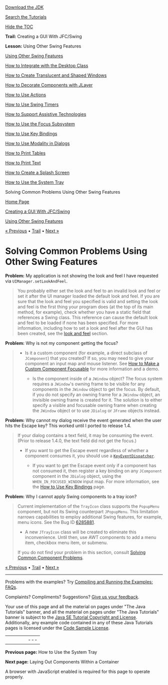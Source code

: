 [Download
the JDK](http://java.sun.com/javase/6/download.jsp)
  
[Search the
Tutorials](../../search.html)
  
[Hide the TOC](javascript:toggleLeft())

**Trail:** Creating a GUI With JFC/Swing
  
**Lesson:** Using Other Swing Features

[Using Other Swing Features](index.html)

[How to Integrate with the Desktop Class](desktop.html)

[How to Create Translucent and Shaped Windows](trans_shaped_windows.html)

[How to Decorate Components with JLayer](jlayer.html)

[How to Use Actions](action.html)

[How to Use Swing Timers](timer.html)

[How to Support Assistive Technologies](access.html)

[How to Use the Focus Subsystem](focus.html)

[How to Use Key Bindings](keybinding.html)

[How to Use Modality in Dialogs](modality.html)

[How to Print Tables](printtable.html)

[How to Print Text](printtext.html)

[How to Create a Splash Screen](splashscreen.html)

[How to Use the System Tray](systemtray.html)

Solving Common Problems Using Other Swing Features

[Home Page](../../index.html)
>
[Creating a GUI With JFC/Swing](../index.html)
>
[Using Other Swing Features](index.html)

[« Previous](systemtray.html) • [Trail](../TOC.html) • [Next »](../layout/index.html)

# Solving Common Problems Using Other Swing Features

**Problem:**
My application is not showing the look and feel I have requested
via `UIManager.setLookAndFeel`.
> You probably either set the look and feel to an invalid
> look and feel or set it after the UI manager loaded
> the default look and feel. If you are sure that the
> look and feel you specified is valid and setting the look
> and feel is the first thing your program does (at the top
> of its main method, for example), check whether you have
> a static field that references a Swing class. This
> reference can cause the default look and feel to be
> loaded if none has been specified. For more information,
> including how to set a look and feel after the GUI has
> been created, see the [look
> and feel](../lookandfeel/plaf.html) section.

**Problem:**
Why is not my component getting the focus?
> * Is it a custom component (for example, a direct subclass of
>   `JComponent`) that you created? If so,
>   you may need to give your component an input map
>   and mouse listener. See
>   [How to Make a Custom
>   Component Focusable](focus.html#focusable) for more information and a demo.
>
>   * Is the component inside of a `JWindow` object?
>     The focus system requires a `JWindow`'s owning
>     frame to be visible for any components in the `JWindow` object
>     to get the focus. By default, if you do not specify an owning
>     frame for a `JWindow` object, an invisible owning frame
>     is created for it. The solution is to either specify a visible
>     and focusable owning frame when creating the `JWindow` object or to use
>     `JDialog` or `JFrame` objects instead.

**Problem:**
Why cannot my dialog receive the event generated when the user
hits the Escape key?
This worked until I ported to release 1.4.
> If your dialog contains a text field,
> it may be consuming the event.
> (Prior to release 1.4.0, the text field did not get the focus.)
>
> * If you want to get the Escape event regardless of whether a component
>   consumes it, you should use a
>   [`KeyEventDispatcher`](http://download.oracle.com/javase/7/docs/api/java/awt/KeyEventDispatcher.html).
>
>   * If you want to get the Escape event only if a
>     component has not consumed it, then register a key
>     binding on any `JComponent` component in the
>     `JDialog` object, using the `WHEN_IN_FOCUSED_WINDOW`
>     input map. For more information, see the
>     [How to Use Key Bindings](../misc/keybinding.html) page.

**Problem:**
Why I cannot apply Swing components to a tray icon?
> Current implementation of the `TrayIcon` class
> supports the `PopupMenu` component, but not its
> Swing counterpart `JPopupMenu`. This limitation
> narrows capabilities to employ additional Swing features,
> for example, menu icons. See the Bug ID
> [6285881](http://bugs.sun.com/bugdatabase/view_bug.do?bug_id=6285881).
>
> * A new `JTrayIcon` class will be created to eliminate this inconvenience.
>   Until then, use AWT components to add a menu item, checkbox menu item, or submenu.
>
> If you do not find your problem in this section, consult
> [Solving Common Component Problems](../components/problems.html).

[« Previous](systemtray.html)
•
[Trail](../TOC.html)
•
[Next »](../layout/index.html)

---

Problems with the examples? Try [Compiling and Running
the Examples: FAQs](../../information/run-examples.html).
  
Complaints? Compliments? Suggestions? [Give
us your feedback](http://download.oracle.com/javase/feedback.html).

Your use of this page and all the material on pages under "The Java Tutorials" banner,
and all the material on pages under "The Java Tutorials" banner is subject to the [Java SE Tutorial Copyright
and License](../../information/license.html).
Additionally, any example code contained in any of these Java
Tutorials pages is licensed under the
[Code
Sample License](http://developers.sun.com/license/berkeley_license.html).

|  |  |  |  |  |
| --- | --- | --- | --- | --- |
| |  |  | | --- | --- | | duke image | Oracle logo | | [About Oracle](http://www.oracle.com/us/corporate/index.html) | [Oracle Technology Network](http://www.oracle.com/technology/index.html) | [Terms of Service](https://www.samplecode.oracle.com/servlets/CompulsoryClickThrough?type=TermsOfService) | Copyright © 1995, 2011 Oracle and/or its affiliates. All rights reserved. |

**Previous page:** How to Use the System Tray
  
**Next page:** Laying Out Components Within a Container




A browser with JavaScript enabled is required for this page to operate properly.